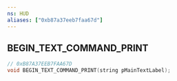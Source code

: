 ```yaml
---
ns: HUD
aliases: ["0xb87a37eeb7faa67d"]
---
```

## BEGIN_TEXT_COMMAND_PRINT

```c
// 0xB87A37EEB7FAA67D
void BEGIN_TEXT_COMMAND_PRINT(string pMainTextLabel);
```
